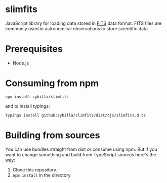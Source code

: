 # slimfits
JavaScript library for loading data stored in [FITS](http://en.wikipedia.org/wiki/FITS) data format. FITS files are commonly used in astronomical observations to store scientific data.

# Prerequisites

- Node.js

# Consuming from npm

`npm install sybilla/slimfits`

and to install typings:

`typings install github:sybilla/slimfits/dist/cjs/slimfits.d.ts`

# Building from sources

You can use bundles straight from  dist or consume using npm. But if you want to change something and build from TypeScript sources here's the way:

1. Clone this repository.
2. `npm install` in the directory
